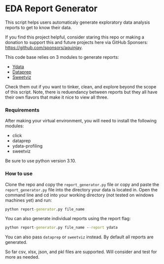 # EDA Report Generator
This script helps users automaticaly generate exploratory data analysis reports to get to know their data.

If you find this project helpful, consider staring this repo or making a donation to support this and future projects here via GitHub Sponsers: https://github.com/sponsors/aquinjay. 

This code base relies on 3 modules to generate reports:
- [Ydata](https://ydata-profiling.ydata.ai/docs/master/index.html)
- [Dataprep](https://dataprep.ai)
- [Sweetviz](https://github.com/fbdesignpro/sweetviz)

Check them out if you want to tinker, clean, and explore beyond the scope of this script.
Note, there is reduendancy between reports but they all have their own flavors that make it nice to view all three.

### Requirements
After making your virtual environment, you will need to install the following modules:
- click
- dataprep
- ydata-profiling
- sweetviz

Be sure to use python version 3.10.

### How to use

Clone the repo and copy the `report_generator.py` file or copy and paste the `report_generator.py` file into the directory your data is located in.
Open the command line and cd into your working directory (not tested on windows machines yet) and run:
```cmd
python report-generator.py file_name
```

You can also generate individual reports using the report flag:
```cmd
python report-generator.py file_name --report ydata
```

You can also pass `dataprep` or `sweetviz` instead. By default all reports are generated.

So far csv, xlsx, json, and pkl files are supported. Will consider and test for more as needed.
